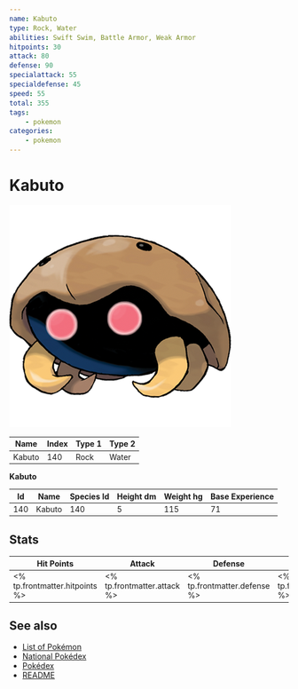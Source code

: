 ```yaml
---
name: Kabuto
type: Rock, Water
abilities: Swift Swim, Battle Armor, Weak Armor
hitpoints: 30
attack: 80
defense: 90
specialattack: 55
specialdefense: 45
speed: 55
total: 355
tags:
    - pokemon
categories:
    - pokemon
---
```


# Kabuto


![Kabuto](images/140.png)

| **Name** | **Index** | **Type 1** | **Type 2** |
|----|----|----|----|
| Kabuto | 140 | Rock | Water  |

**Kabuto** 




| **Id** | **Name** | **Species Id** | **Height dm** | **Weight hg** | **Base Experience** |
|--------|----------|----------------|------------|------------|---------------------|
| 140 | Kabuto | 140 | 5 | 115 | 71 |



## Stats

| **Hit Points** | **Attack** | **Defense** | **Special Attack** | **Special Defense** | **Speed** | **Total** |
|----------------|------------|-------------|--------------------|---------------------|-----------|-----------|
| <% tp.frontmatter.hitpoints %> | <% tp.frontmatter.attack %> | <% tp.frontmatter.defense %> | <% tp.frontmatter.specialattack %> | <% tp.frontmatter.specialdefense %> | <% tp.frontmatter.speed %> | <% tp.frontmatter.total %> |

## See also

- [List of Pokémon](../pokemon.md)
- [National Pokédex](../national_pokedex.md)
- [Pokédex](../pokedex.md)
- [README](../README.md)
